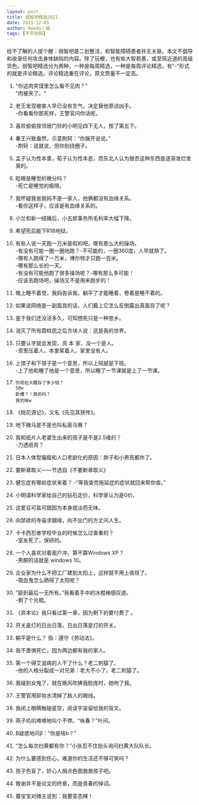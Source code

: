 ```yaml
---
layout: post
title: 弱智吧精选2021
date: 2021-12-05
author: Reeds丨编
tags: [不平则鸣]
---
```


给不了解的人提个醒：弱智吧是二创整活，和智能障碍患者并无关联。本文不倡导和收录任何攻击身体缺陷的内容。除了玩梗，也有些大智若愚，或至简近道的高级货色。弱智吧精选分为两种，一种是每周精选，一种是每周评论精选，有“-”形式的就是评论精选，评论精选重在评论，原文质量不一定高。

1. "你这肉夹馍里怎么看不见肉？"<br>
   "肉被夹了。"

3. 老王发现被害人早已没有生气，决定替他原谅凶手。<br>
   -你看看你那死样，王警官问你话呢。

5. 喜欢偷偷按邻居门铃的小明见四下无人，按了第五下。 

6. 秦王兴致盎然，示意荆轲：“你展开说说。” <br>
   -荆轲：说就说，但你别绕圈子。

5. 孟子认为性本善，荀子认为性本恶，而东北人认为银杏这种东西是逐渐发烂发臭的。

9. 眨眼是睡觉的微分吗？<br>
   -死亡是睡觉的极限。

10. 我怀疑我爸我妈不是一家人，他俩都没有血缘关系。<br>
    -看你这样子，应该是有血缘关系的。

8. 小兰和新一结婚后，小五郎事务所毛利率大幅下降。

15. 希望死后能下R18地狱。

16. 有些人说一天跑一万米是假的吧，哪有那么大的操场。<br>
    -有没有可能一圈一圈地跑？-不可能的，一圈360度，人早就熟了。<br>
    -哪有人跑得了一万米，博尔特才只跑一百米。<br>
    -哪有那么长的一天。<br>
    -有没有可能他跑了很多操场呢？-哪有那么多可能！<br>
    -应该去跑场吧，操场又不是用来跑步的！

17. 晚上睡不着觉，我妈告诉我，躺平了才能睡着，卷着是睡不着的。

18. 如果说网络是一副面具的话，人们戴上它怎么反倒露出真面目了呢？

19. 鉴于我们还没活多久，可知想死只是一种思乡。

20. 消灭了所有圆柱民之后方块人说：这是我的世界。

21. 只要认字就会发现，资 本 家，没一个是人。<br>
    -资里压着人，本里架着人，家里没有人。

22. 上馆子和下馆子是一个意思，所以上班就是下班。<br>
    -上了他和睡了他是一个意思，所以睡了一节课就是上了一节课。

23. ```
    你现在大概存了多少钱？
    50w
    卧槽？！真的吗？
    真的呀w
    ```

18. 《桃花源记》，又名《先见其狭传》。

19. 地下赌马是不是也叫私密马赛？

29. 我和纸片人老婆生出来的孩子是不是2.5维的？<br>
    -力透纸背？

30. 日本人体型偏瘦和人口老龄化的原因：胖子和小男孩都炸了。

22. 要断章取义——节选自《不要断章取义》

33. 健忘症有哪些症状来着？
    -“等我查完拖延症的症状就回来帮你查。”

34. 小明请科学家给自己的钻石定价，科学家认为是0价。

35. 这爱豆可盐可甜因为本身就淡而无味。

36. 向禁欲的寺庙求姻缘，向不出门的方丈问人生。

37. 卡卡西忍者学校毕业的时候怎么过查重的？<br>
    -室友死了，保研的。

38. 一个人喜欢对着窗户冲，算不算Windows XP？<br>
    -男酮的话就是 windows 10。

39. 企业家为什么不把工厂建到太阳上，这样就不用上夜班了。<br>
    -吸血鬼怎么晒得了太阳呢？

41. ”舔到最后一无所有。”我看着手中的冰棍棒感叹道。<br>
    -剩了个光棍。

42. 《资本论》我只看过第一章，因为剩下的要付费了 。

43. 开关是灯的日出日落，日出日落是灯的开关。

44. 躺平是什么？ 指：遵守《劳动法》。

45. 我不畏惧死亡，因为两边都有我的家人。

46. 第一个得艾滋病的人干了什么？老二刺猿了。<br>
    -他的人格分裂成一对兄弟：老大不小了，老二刺猿了。 

47. 我碰到女鬼了，就在晚风吹拂我脸庞时，她吻了我。 

48. 王警官用卸妆水清掉了敌人的眼线。

49. 我闭上眼睛触碰星空，阅读宇宙留给我的盲文。

50. 燕子叽叽喳喳地叫个不停。“咏春？”叶问。

51. B疑惑地问β：“你是啥b？”

52. “怎么每次扫黄都有你？”小张忍不住抬头询问扫黄大队队长。

53. 为什么要感到伤心，难道你的生活还不够可笑吗？

54. 孩子色盲了，好心人捐点色图救救孩子吧。

55. 致谢并不是论文的终章，而是青春的悼词。

56. 蚕宝宝对摊主说到：我要变态辣！